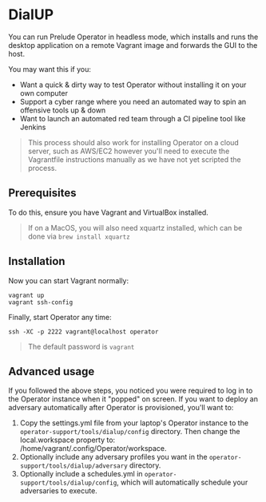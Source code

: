 # DialUP

You can run Prelude Operator in headless mode, which installs and runs the desktop application on a remote Vagrant image and forwards the GUI to the host. 

You may want this if you:

- Want a quick & dirty way to test Operator without installing it on your own computer
- Support a cyber range where you need an automated way to spin an offensive tools up & down
- Want to launch an automated red team through a CI pipeline tool like Jenkins

> This process should also work for installing Operator on a cloud server, such as AWS/EC2 however you'll need to execute the Vagrantfile instructions manually as we have not yet scripted the process.

## Prerequisites

To do this, ensure you have Vagrant and VirtualBox installed. 

> If on a MacOS, you will also need xquartz installed, which can be done via ```brew install xquartz```

## Installation 

Now you can start Vagrant normally:
```
vagrant up
vagrant ssh-config
```
Finally, start Operator any time:
```
ssh -XC -p 2222 vagrant@localhost operator
```
> The default password is ```vagrant```

## Advanced usage

If you followed the above steps, you noticed you were required to log in to the Operator instance when it "popped" on screen. If you want to deploy an adversary automatically after Operator is provisioned, you'll want to:

1. Copy the settings.yml file from your laptop's Operator instance to the ```operator-support/tools/dialup/config``` directory. Then change the local.workspace property to: /home/vagrant/.config/Operator/workspace. 
2. Optionally include any adversary profiles you want in the ```operator-support/tools/dialup/adversary``` directory.
3. Optionally include a schedules.yml in ```operator-support/tools/dialup/config```, which will automatically schedule your adversaries to execute.
